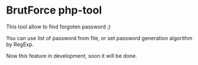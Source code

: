 # BrutForce php-tool

This tool allow to find forgoten password ;)

You can use list of password from file, or set password generation algorithm by RegExp.

Now this feature in development, soon it will be done.
